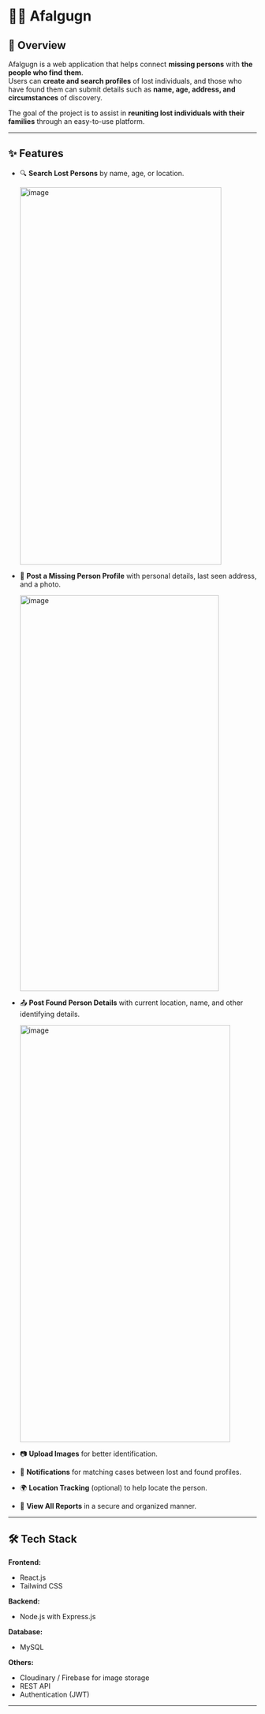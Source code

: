 
# 🕵️‍♂️ Afalgugn

## 📌 Overview
Afalgugn is a web application that helps connect **missing persons** with **the people who find them**.  
Users can **create and search profiles** of lost individuals, and those who have found them can submit details such as **name, age, address, and circumstances** of discovery.

The goal of the project is to assist in **reuniting lost individuals with their families** through an easy-to-use platform.

---

## ✨ Features
- 🔍 **Search Lost Persons** by name, age, or location.
  
  <img width="408" height="765" alt="image" src="https://github.com/user-attachments/assets/825e509d-9736-437a-998a-4e787fc4c086" />

- 📝 **Post a Missing Person Profile** with personal details, last seen address, and a photo.
  
  <img width="403" height="802" alt="image" src="https://github.com/user-attachments/assets/e2a1270f-8aa1-41c5-a2ee-e6a755845305" />

- 📤 **Post Found Person Details** with current location, name, and other identifying details.
  
  <img width="426" height="845" alt="image" src="https://github.com/user-attachments/assets/2711057c-eb0f-48e2-b463-d86531b400bb" />

- 📷 **Upload Images** for better identification.

- 🔔 **Notifications** for matching cases between lost and found profiles.
  
- 🌍 **Location Tracking** (optional) to help locate the person.
  
- 📄 **View All Reports** in a secure and organized manner.
  

---

## 🛠️ Tech Stack
**Frontend:**
- React.js
- Tailwind CSS 

**Backend:**
- Node.js with Express.js 

**Database:**
- MySQL

**Others:**
- Cloudinary / Firebase for image storage
- REST API 
- Authentication (JWT)

---


